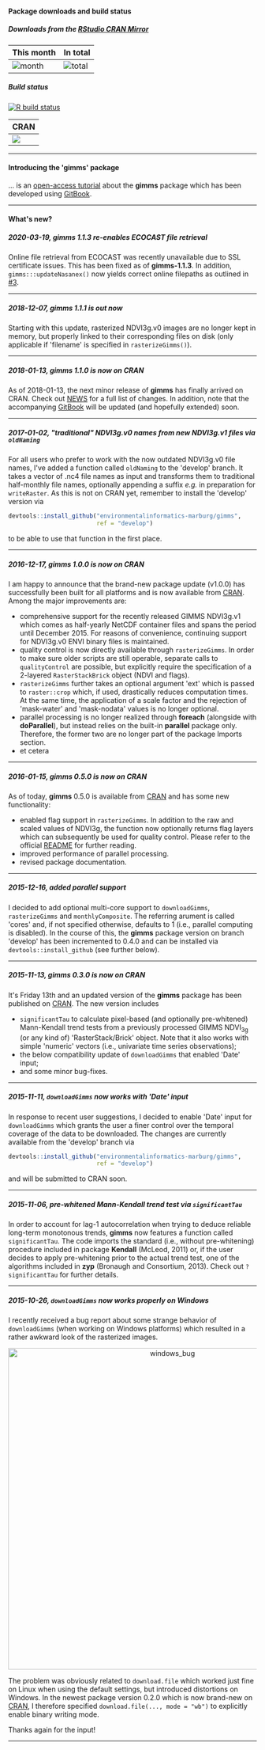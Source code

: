 #### Package downloads and build status</b>

##### Downloads from the [RStudio CRAN Mirror](http://cran-logs.rstudio.com/)

This month      | In total
--------------- | -----------
![month](http://cranlogs.r-pkg.org/badges/gimms) | ![total](http://cranlogs.r-pkg.org/badges/grand-total/gimms)

##### Build status

<!-- badges: start -->
[![R build status](https://github.com/environmentalinformatics-marburg/gimms/workflows/R-CMD-check/badge.svg)](https://github.com/environmentalinformatics-marburg/gimms/actions)
<!-- badges: end -->

CRAN | 
---- | 
[![](http://www.r-pkg.org/badges/version/gimms)](https://www.r-pkg.org:443/pkg/gimms) | 

<hr>

#### Introducing the 'gimms' package

... is an [open-access tutorial](https://fdetsch.gitbooks.io/gimmsgitbook/content/) about the **gimms** package which has been developed using [GitBook](https://www.gitbook.com/).

<hr>

#### What's new?

##### 2020-03-19, **gimms** 1.1.3 re-enables ECOCAST file retrieval

Online file retrieval from ECOCAST was recently unavailable due to SSL certificate issues. This has been fixed as of **gimms-1.1.3**. In addition, `gimms:::updateNasanex()` now yields correct online filepaths as outlined in [#3](https://github.com/environmentalinformatics-marburg/gimms/issues/3). 

<hr>

##### 2018-12-07, **gimms** 1.1.1 is out now

Starting with this update, rasterized NDVI3g.v0 images are no longer kept in memory, but properly linked to their corresponding files on disk (only applicable if 'filename' is specified in `rasterizeGimms()`).

<hr>

##### 2018-01-13, **gimms** 1.1.0 is now on CRAN

As of 2018-01-13, the next minor release of **gimms** has finally arrived on CRAN. Check out [NEWS](https://github.com/environmentalinformatics-marburg/gimms/blob/master/NEWS) for a full list of changes. In addition, note that the accompanying [GitBook](https://www.gitbook.com/book/envin-marburg/introducing-the-r-gimms-package/details) will be updated (and hopefully extended) soon.

<hr>

##### 2017-01-02, "traditional" NDVI3g.v0 names from new NDVI3g.v1 files via `oldNaming`
For all users who prefer to work with the now outdated NDVI3g.v0 file names, I've added a function called `oldNaming` to the 'develop' branch. It takes a vector of .nc4 file names as input and transforms them to traditional half-monthly file names, optionally appending a suffix *e.g.* in preparation for `writeRaster`. As this is not on CRAN yet, remember to install the 'develop' version via 
```r
devtools::install_github("environmentalinformatics-marburg/gimms", 
                         ref = "develop")
```
to be able to use that function in the first place.

<hr>

##### 2016-12-17, **gimms** 1.0.0 is now on CRAN
I am happy to announce that the brand-new package update (v1.0.0) has successfully been built for all platforms and is now available from [CRAN](https://cran.r-project.org/package=gimms). Among the major improvements are:

* comprehensive support for the recently released GIMMS NDVI3g.v1 which comes as half-yearly NetCDF container files and spans the period until December 2015. For reasons of convenience, continuing support for NDVI3g.v0 ENVI binary files is maintained. 
* quality control is now directly available through `rasterizeGimms`. In order to make sure older scripts are still operable, separate calls to `qualityControl` are possible, but explicitly require the specification of a 2-layered `RasterStackBrick` object (NDVI and flags).
* `rasterizeGimms` further takes an optional argument 'ext' which is passed to `raster::crop` which, if used, drastically reduces computation times. At the same time, the application of a scale factor and the rejection of 'mask-water' and 'mask-nodata' values is no longer optional.
* parallel processing is no longer realized through **foreach** (alongside with **doParallel**), but instead relies on the built-in **parallel** package only. Therefore, the former two are no longer part of the package Imports section.
* et cetera

<hr>

##### 2016-01-15, **gimms** 0.5.0 is now on CRAN
As of today, **gimms** 0.5.0 is available from [CRAN](https://cran.r-project.org/package=gimms) and has some new functionality:

* enabled flag support in `rasterizeGimms`. In addition to the raw and scaled values of NDVI3g, the function now optionally returns flag layers which can subsequently be used for quality control. Please refer to the official [README](http://nasanex.s3.amazonaws.com/AVHRR/GIMMS/3G/00READMEgeo.txt) for further reading. 
* improved performance of parallel processing.
* revised package documentation.

<hr>

##### 2015-12-16, added parallel support
I decided to add optional multi-core support to `downloadGimms`, `rasterizeGimms` and `monthlyComposite`. The referring arument is called 'cores' and, if not specified otherwise, defaults to 1 (i.e., parallel computing is disabled). In the course of this, the **gimms** package version on branch 'develop' has been incremented to 0.4.0 and can be installed via `devtools::install_github` (see further below).

<hr>

##### 2015-11-13, **gimms** 0.3.0 is now on CRAN
It's Friday 13th and an updated version of the **gimms** package has been published on [CRAN](https://CRAN.R-project.org/package=gimms). The new version includes

* `significantTau` to calculate pixel-based (and optionally pre-whitened) Mann-Kendall trend tests from a previously processed GIMMS NDVI<sub>3g</sub> (or any kind of) 'RasterStack/Brick' object. Note that it also works with simple 'numeric' vectors (i.e., univariate time series observations);
* the below compatibility update of `downloadGimms` that enabled 'Date' input;
* and some minor bug-fixes.

<hr>

##### 2015-11-11, `downloadGimms` now works with 'Date' input
In response to recent user suggestions, I decided to enable 'Date' input for `downloadGimms` which grants the user a finer control over the temporal coverage of the data to be downloaded. The changes are currently available from the 'develop' branch via 


```r
devtools::install_github("environmentalinformatics-marburg/gimms", 
                         ref = "develop")
```

and will be submitted to CRAN soon.

<hr>

##### 2015-11-06, pre-whitened Mann-Kendall trend test via `significantTau`
In order to account for lag-1 autocorrelation when trying to deduce reliable long-term monotonous trends, **gimms** now features a function called `significantTau`. The code imports the standard (i.e., without pre-whitening) procedure included in package **Kendall** (McLeod, 2011) or, if the user decides to apply pre-whitening prior to the actual trend test, one of the algorithms included in **zyp** (Bronaugh and Consortium, 2013). Check out `?significantTau` for further details. 

<hr> 

##### 2015-10-26, `downloadGimms` now works properly on Windows
I recently received a bug report about some strange behavior of `downloadGimms` (when working on Windows platforms) which resulted in a rather awkward look of the rasterized images. 

<center>
  <img src="http://i.imgur.com/MySaI9F.png" alt="windows_bug" style="width: 650px;"/>
</center>

The problem was obviously related to `download.file` which worked just fine on Linux when using the default settings, but introduced distortions on Windows. In the newest package version 0.2.0 which is now brand-new on [CRAN](https://CRAN.R-project.org/package=gimms), I therefore specified `download.file(..., mode = "wb")` to explicitly enable binary writing mode. 

Thanks again for the input! 

<hr>

